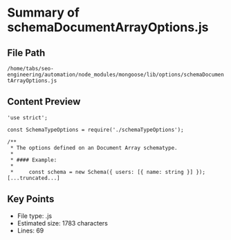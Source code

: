 # Summary of schemaDocumentArrayOptions.js
  
## File Path
`/home/tabs/seo-engineering/automation/node_modules/mongoose/lib/options/schemaDocumentArrayOptions.js`

## Content Preview
```
'use strict';

const SchemaTypeOptions = require('./schemaTypeOptions');

/**
 * The options defined on an Document Array schematype.
 *
 * #### Example:
 *
 *     const schema = new Schema({ users: [{ name: string }] });
[...truncated...]
```

## Key Points
- File type: .js
- Estimated size: 1783 characters
- Lines: 69
